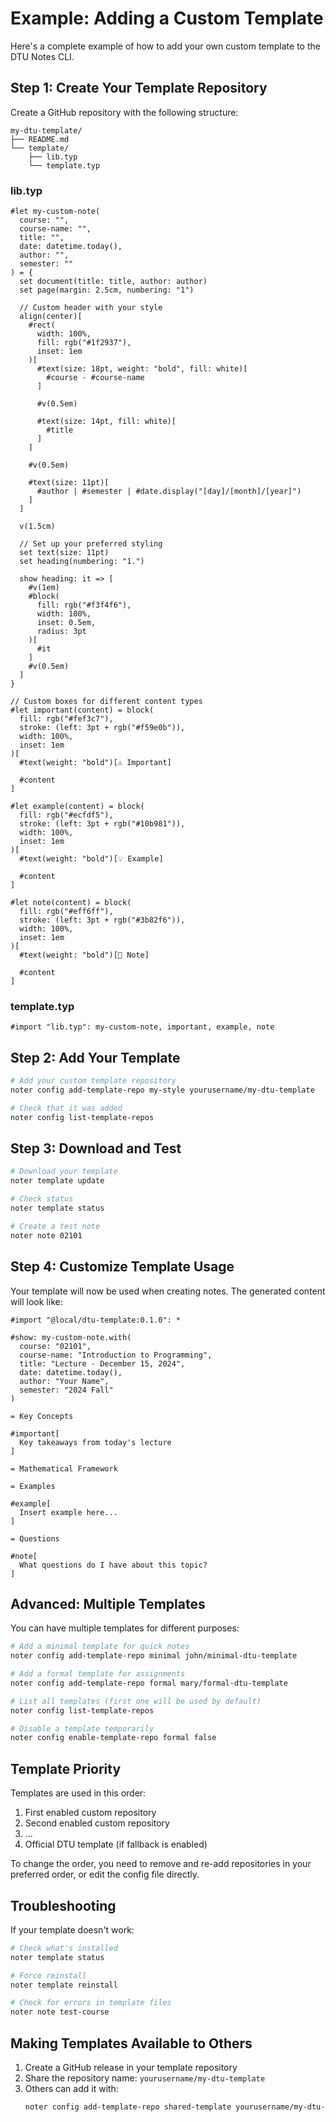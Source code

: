 # Example: Adding a Custom Template

Here's a complete example of how to add your own custom template to the DTU Notes CLI.

## Step 1: Create Your Template Repository

Create a GitHub repository with the following structure:

```
my-dtu-template/
├── README.md
└── template/
    ├── lib.typ
    └── template.typ
```

### lib.typ

```typst
#let my-custom-note(
  course: "",
  course-name: "",
  title: "",
  date: datetime.today(),
  author: "",
  semester: ""
) = {
  set document(title: title, author: author)
  set page(margin: 2.5cm, numbering: "1")

  // Custom header with your style
  align(center)[
    #rect(
      width: 100%,
      fill: rgb("#1f2937"),
      inset: 1em
    )[
      #text(size: 18pt, weight: "bold", fill: white)[
        #course - #course-name
      ]

      #v(0.5em)

      #text(size: 14pt, fill: white)[
        #title
      ]
    ]

    #v(0.5em)

    #text(size: 11pt)[
      #author | #semester | #date.display("[day]/[month]/[year]")
    ]
  ]

  v(1.5cm)

  // Set up your preferred styling
  set text(size: 11pt)
  set heading(numbering: "1.")

  show heading: it => [
    #v(1em)
    #block(
      fill: rgb("#f3f4f6"),
      width: 100%,
      inset: 0.5em,
      radius: 3pt
    )[
      #it
    ]
    #v(0.5em)
  ]
}

// Custom boxes for different content types
#let important(content) = block(
  fill: rgb("#fef3c7"),
  stroke: (left: 3pt + rgb("#f59e0b")),
  width: 100%,
  inset: 1em
)[
  #text(weight: "bold")[⚠️ Important]

  #content
]

#let example(content) = block(
  fill: rgb("#ecfdf5"),
  stroke: (left: 3pt + rgb("#10b981")),
  width: 100%,
  inset: 1em
)[
  #text(weight: "bold")[💡 Example]

  #content
]

#let note(content) = block(
  fill: rgb("#eff6ff"),
  stroke: (left: 3pt + rgb("#3b82f6")),
  width: 100%,
  inset: 1em
)[
  #text(weight: "bold")[📝 Note]

  #content
]
```

### template.typ

```typst
#import "lib.typ": my-custom-note, important, example, note
```

## Step 2: Add Your Template

```bash
# Add your custom template repository
noter config add-template-repo my-style yourusername/my-dtu-template

# Check that it was added
noter config list-template-repos
```

## Step 3: Download and Test

```bash
# Download your template
noter template update

# Check status
noter template status

# Create a test note
noter note 02101
```

## Step 4: Customize Template Usage

Your template will now be used when creating notes. The generated content will look like:

```typst
#import "@local/dtu-template:0.1.0": *

#show: my-custom-note.with(
  course: "02101",
  course-name: "Introduction to Programming",
  title: "Lecture - December 15, 2024",
  date: datetime.today(),
  author: "Your Name",
  semester: "2024 Fall"
)

= Key Concepts

#important[
  Key takeaways from today's lecture
]

= Mathematical Framework

= Examples

#example[
  Insert example here...
]

= Questions

#note[
  What questions do I have about this topic?
]
```

## Advanced: Multiple Templates

You can have multiple templates for different purposes:

```bash
# Add a minimal template for quick notes
noter config add-template-repo minimal john/minimal-dtu-template

# Add a formal template for assignments
noter config add-template-repo formal mary/formal-dtu-template

# List all templates (first one will be used by default)
noter config list-template-repos

# Disable a template temporarily
noter config enable-template-repo formal false
```

## Template Priority

Templates are used in this order:

1. First enabled custom repository
2. Second enabled custom repository
3. ...
4. Official DTU template (if fallback is enabled)

To change the order, you need to remove and re-add repositories in your preferred order, or edit the config file directly.

## Troubleshooting

If your template doesn't work:

```bash
# Check what's installed
noter template status

# Force reinstall
noter template reinstall

# Check for errors in template files
noter note test-course
```

## Making Templates Available to Others

1. Create a GitHub release in your template repository
2. Share the repository name: `yourusername/my-dtu-template`
3. Others can add it with:
   ```bash
   noter config add-template-repo shared-template yourusername/my-dtu-template
   ```
